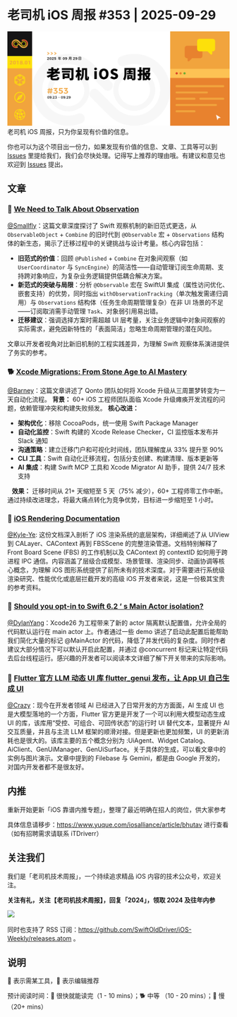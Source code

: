 # 老司机 iOS 周报 #353 | 2025-09-29

![ios-weekly](https://github.com/SwiftOldDriver/iOS-Weekly/blob/master/assets/weekly-header/353.jpg?raw=true)
老司机 iOS 周报，只为你呈现有价值的信息。

你也可以为这个项目出一份力，如果发现有价值的信息、文章、工具等可以到 [Issues](https://github.com/SwiftOldDriver/iOS-Weekly/issues) 里提给我们，我们会尽快处理。记得写上推荐的理由哦。有建议和意见也欢迎到 [Issues](https://github.com/SwiftOldDriver/iOS-Weekly/issues) 提出。

## 文章

### 🐢 [We Need to Talk About Observation](https://jaredsinclair.com/2025/09/10/observation.html)

[@Smallfly](https://github.com/iostalks)：这篇文章深度探讨了 Swift 观察机制的新旧范式更迭，从 `ObservableObject` + `Combine` 的旧时代到 `@Observable` 宏 + `Observations` 结构体的新生态，揭示了迁移过程中的关键挑战与设计考量。核心内容包括：

- **旧范式的价值**：回顾 `@Published` + `Combine` 在对象间观察（如 `UserCoordinator` 与 `SyncEngine`）的简洁性——自动管理订阅生命周期、支持跨对象响应，为复杂业务逻辑提供低耦合解决方案。
- **新范式的突破与局限**：分析 `@Observable` 宏在 SwiftUI 集成（属性访问优化、嵌套支持）的优势，同时指出 `withObservationTracking`（单次触发需递归调用）与 `Observations` 结构体（任务生命周期管理复杂）在非 UI 场景的不足——订阅取消需手动管理 `Task`、对象弱引用易出错。
- **迁移建议**：强调选择方案时需超越 UI 层考量，关注业务逻辑中对象间观察的实际需求，避免因新特性的「表面简洁」忽略生命周期管理的潜在风险。

文章以开发者视角对比新旧机制的工程实践差异，为理解 Swift 观察体系演进提供了务实的参考。

### 🐕 [Xcode Migrations: From Stone Age to AI Mastery](https://medium.com/qonto-way/xcode-migrations-from-stone-age-to-ai-mastery-d2590657e809)

[@Barney](https://github.com/BarneyZhaoooo)：这篇文章讲述了 Qonto 团队如何将 Xcode 升级从三周噩梦转变为一天自动化流程。
**背景：** 60+ iOS 工程师团队面临 Xcode 升级瘫痪开发流程的问题，依赖管理冲突和构建失败频发。
**核心改进：**
* **架构优化**：移除 CocoaPods，统一使用 Swift Package Manager
* **自动化监控**：Swift 构建的 Xcode Release Checker，CI 监控版本发布并 Slack 通知
* **沟通策略**：建立迁移门户和可视化时间线，团队理解度从 33% 提升至 90%
* **CLI 工具**：Swift 自动化迁移流程，包括分支创建、构建清理、版本更新等
* **AI 集成**：构建 Swift MCP 工具和 Xcode Migrator AI 助手，提供 24/7 技术支持

⠀**效果：** 迁移时间从 21+ 天缩短至 5 天（75% 减少），60+ 工程师零工作中断。通过持续改进理念，将最大痛点转化为竞争优势，目标进一步缩短至 1 小时。

### 🐢 [iOS Rendering Documentation](https://github.com/EthanArbuckle/ios-rendering-docs/blob/main/README.md)

[@Kyle-Ye](https://github.com/Kyle-Ye): 这份文档深入剖析了 iOS 渲染系统的底层架构，详细阐述了从 UIView 到 CALayer、CAContext 再到 FBSScene 的完整渲染管道。文档特别解释了 Front Board Scene (FBS) 的工作机制以及 CAContext 的 contextID 如何用于跨进程 IPC 通信。内容涵盖了层级合成模型、场景管理、渲染同步、动画协调等核心概念，为理解 iOS 图形系统提供了前所未有的技术深度。对于需要进行系统级渲染研究、性能优化或底层拦截开发的高级 iOS 开发者来说，这是一份极其宝贵的参考资料。

### 🐎 [Should you opt-in to Swift 6.2 ’ s Main Actor isolation?](https://www.donnywals.com/should-you-opt-in-to-swift-6-2s-main-actor-isolation/)

[@DylanYang](https://github.com/Dylan19Yang)：Xcode26 为工程带来了新的 actor 隔离默认配置值，允许全局的代码默认运行在 main actor 上。作者通过一些 demo 讲述了启动此配置后能帮助我们简化大量的标记 @MainActor 的代码，降低了并发代码的复杂度。同时作者建议大部分情况下可以默认开启此配置，并通过 @concurrent 标记来让特定代码去后台线程运行。感兴趣的开发者可以阅读本文详细了解下开关带来的实际影响。

### 🐎 [Flutter 官方 LLM 动态 UI 库 flutter_genui 发布，让 App UI 自己生成 UI](https://mp.weixin.qq.com/s/zrmuFMvcQDPUyun9c_N_Iw)

[@Crazy](https://github.com/jiyan135960)：现今在开发者领域 AI 已经进入了日常开发的方方面面，AI 生成 UI 也是大模型落地的一个方面，Flutter 官方更是开发了一个可以利用大模型动态生成 UI 的库，该库用“受控、可组合、可回传状态”的运行时 UI 替代文本，显著提升 AI 交互质量，并且与主流 LLM 框架的顺滑对接。但是更新也更加频繁，UI 的更新消耗也是很大的。该库主要的五个概念分别为 :UiAgent、Widget Catalog、AiClient、GenUiManager、GenUiSurface。关于具体的生成，可以看文章中的实例与图片演示。文章中提到的 Filebase 与 Gemini，都是由 Google 开发的，对国内开发者都不是很友好。

## 内推

重新开始更新「iOS 靠谱内推专题」，整理了最近明确在招人的岗位，供大家参考

具体信息请移步：https://www.yuque.com/iosalliance/article/bhutav 进行查看（如有招聘需求请联系 iTDriverr）

## 关注我们

我们是「老司机技术周报」，一个持续追求精品 iOS 内容的技术公众号，欢迎关注。

**关注有礼，关注【老司机技术周报】，回复「2024」，领取 2024 及往年内参**

![](https://github.com/SwiftOldDriver/iOS-Weekly/blob/master/assets/qrcode_for_wechat.jpg?raw=true)

同时也支持了 RSS 订阅：https://github.com/SwiftOldDriver/iOS-Weekly/releases.atom 。

## 说明

🚧 表示需某工具，🌟 表示编辑推荐

预计阅读时间：🐎 很快就能读完（1 - 10 mins）；🐕 中等 （10 - 20 mins）；🐢 慢（20+ mins）
